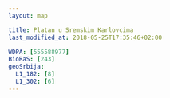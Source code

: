 ```yaml
---
layout: map

title: Platan u Sremskim Karlovcima
last_modified_at: 2018-05-25T17:35:46+02:00

WDPA: [555588977]
BioRaS: [243]
geoSrbija:
  L1_182: [8]
  L1_302: [6]
---
```


